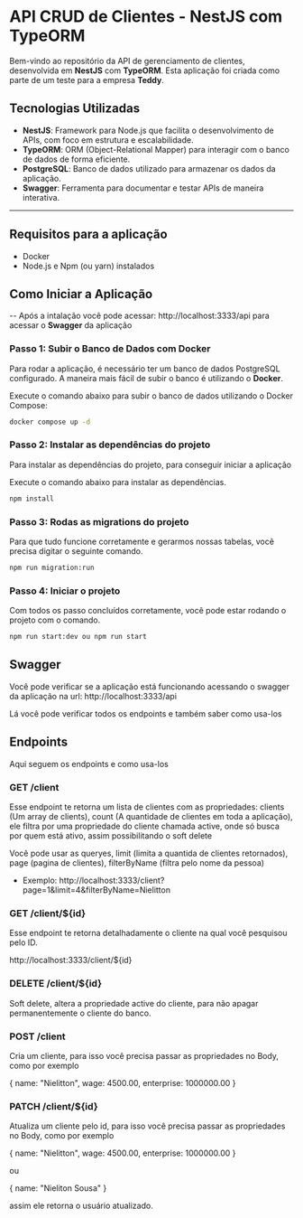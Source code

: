 # API CRUD de Clientes - NestJS com TypeORM

Bem-vindo ao repositório da API de gerenciamento de clientes, desenvolvida em **NestJS** com **TypeORM**. Esta aplicação foi criada como parte de um teste para a empresa **Teddy**.

## Tecnologias Utilizadas

- **NestJS**: Framework para Node.js que facilita o desenvolvimento de APIs, com foco em estrutura e escalabilidade.
- **TypeORM**: ORM (Object-Relational Mapper) para interagir com o banco de dados de forma eficiente.
- **PostgreSQL**: Banco de dados utilizado para armazenar os dados da aplicação.
- **Swagger**: Ferramenta para documentar e testar APIs de maneira interativa.

---

## Requisitos para a aplicação
- Docker
- Node.js e Npm (ou yarn) instalados

## Como Iniciar a Aplicação

-- Após a intalação você pode acessar: http://localhost:3333/api
para acessar o **Swagger** da aplicação

### Passo 1: Subir o Banco de Dados com Docker

Para rodar a aplicação, é necessário ter um banco de dados PostgreSQL configurado. A maneira mais fácil de subir o banco é utilizando o **Docker**.

Execute o comando abaixo para subir o banco de dados utilizando o Docker Compose:

```bash
docker compose up -d
```

### Passo 2: Instalar as dependências do projeto

Para instalar as dependências do projeto, para conseguir iniciar a aplicação

Execute o comando abaixo para instalar as dependências.

```bash
npm install
```

### Passo 3: Rodas as migrations do projeto

Para que tudo funcione corretamente e gerarmos nossas tabelas, você precisa digitar o seguinte comando.

```bash
npm run migration:run
```

### Passo 4: Iniciar o projeto

Com todos os passo concluídos corretamente, você pode estar rodando o projeto com o comando.

```bash
npm run start:dev ou npm run start
```

## Swagger

Você pode verificar se a aplicação está funcionando acessando o swagger da aplicação na url: http://localhost:3333/api

Lá você pode verificar todos os endpoints e também saber como usa-los

## Endpoints

Aqui seguem os endpoints e como usa-los

### GET /client

Esse endpoint te retorna um lista de clientes com as propriedades: clients (Um array de clients), count (A quantidade de clientes em toda a aplicação), ele filtra por uma propriedade do cliente chamada active, onde só busca por quem está ativo, assim possibilitando o soft delete

Você pode usar as queryes, limit (limita a quantida de clientes retornados), page (pagina de clientes), filterByName (filtra pelo nome da pessoa)

- Exemplo: http://localhost:3333/client?page=1&limit=4&filterByName=Nielitton

### GET /client/${id}

Esse endpoint te retorna detalhadamente o cliente na qual você pesquisou pelo ID.

http://localhost:3333/client/${id}

### DELETE /client/${id}

Soft delete, altera a propriedade active do cliente, para não apagar permanentemente o cliente do banco.

### POST /client

Cria um cliente, para isso você precisa passar as propriedades no Body, como por exemplo

{
  name: "Nielitton",
  wage: 4500.00,
  enterprise: 1000000.00
}

### PATCH /client/${id}

Atualiza um cliente pelo id, para isso você precisa passar as propriedades no Body, como por exemplo

{
  name: "Nielitton",
  wage: 4500.00,
  enterprise: 1000000.00
}

ou 

{
  name: "Nieliton Sousa"
}

assim ele retorna o usuário atualizado.